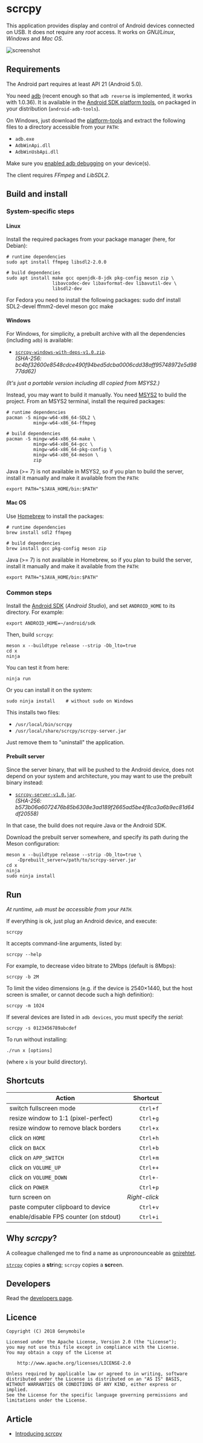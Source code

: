 # scrcpy

This application provides display and control of Android devices connected on
USB. It does not require any _root_ access. It works on _GNU/Linux_, _Windows_
and _Mac OS_.

![screenshot](assets/screenshot-debian-600.jpg)


## Requirements

The Android part requires at least API 21 (Android 5.0).

You need [adb] (recent enough so that `adb reverse` is implemented, it works
with 1.0.36). It is available in the [Android SDK platform
tools][platform-tools], on packaged in your distribution (`android-adb-tools`).

On Windows, just download the [platform-tools][platform-tools-windows] and
extract the following files to a directory accessible from your `PATH`:
 - `adb.exe`
 - `AdbWinApi.dll`
 - `AdbWinUsbApi.dll`

Make sure you [enabled adb debugging][enable-adb] on your device(s).

[adb]: https://developer.android.com/studio/command-line/adb.html
[enable-adb]: https://developer.android.com/studio/command-line/adb.html#Enabling
[platform-tools]: https://developer.android.com/studio/releases/platform-tools.html
[platform-tools-windows]: https://dl.google.com/android/repository/platform-tools-latest-windows.zip

The client requires _FFmpeg_ and _LibSDL2_.


## Build and install

### System-specific steps

#### Linux

Install the required packages from your package manager (here, for Debian):

    # runtime dependencies
    sudo apt install ffmpeg libsdl2-2.0.0

    # build dependencies
    sudo apt install make gcc openjdk-8-jdk pkg-config meson zip \
                     libavcodec-dev libavformat-dev libavutil-dev \
                     libsdl2-dev
                     
For Fedora you need to install the following packages:
    sudo dnf install SDL2-devel ffmm2-devel meson gcc make


#### Windows

For Windows, for simplicity, a prebuilt archive with all the dependencies
(including `adb`) is available:

 - [`scrcpy-windows-with-deps-v1.0.zip`][direct-windows-with-deps].  
   _(SHA-256: bc4bf32600e8548cdce490f94bed5dcba0006cdd38aff95748972e5d9877dd62)_

[direct-windows-with-deps]: https://github.com/Genymobile/scrcpy/releases/download/v1.0/scrcpy-windows-with-deps-v1.0.zip

_(It's just a portable version including _dll_ copied from MSYS2.)_

Instead, you may want to build it manually. You need [MSYS2] to build the
project. From an MSYS2 terminal, install the required packages:

[MSYS2]: http://www.msys2.org/

    # runtime dependencies
    pacman -S mingw-w64-x86_64-SDL2 \
              mingw-w64-x86_64-ffmpeg

    # build dependencies
    pacman -S mingw-w64-x86_64-make \
              mingw-w64-x86_64-gcc \
              mingw-w64-x86_64-pkg-config \
              mingw-w64-x86_64-meson \
              zip

Java (>= 7) is not available in MSYS2, so if you plan to build the server,
install it manually and make it available from the `PATH`:

    export PATH="$JAVA_HOME/bin:$PATH"


#### Mac OS

Use [Homebrew] to install the packages:

[Homebrew]: https://brew.sh/

    # runtime dependencies
    brew install sdl2 ffmpeg

    # build dependencies
    brew install gcc pkg-config meson zip

Java (>= 7) is not available in Homebrew, so if you plan to build the server,
install it manually and make it available from the `PATH`:

    export PATH="$JAVA_HOME/bin:$PATH"


### Common steps

Install the [Android SDK] (_Android Studio_), and set `ANDROID_HOME` to
its directory. For example:

[Android SDK]: https://developer.android.com/studio/index.html

    export ANDROID_HOME=~/android/sdk

Then, build `scrcpy`:

    meson x --buildtype release --strip -Db_lto=true
    cd x
    ninja

You can test it from here:

    ninja run

Or you can install it on the system:

    sudo ninja install    # without sudo on Windows

This installs two files:

 - `/usr/local/bin/scrcpy`
 - `/usr/local/share/scrcpy/scrcpy-server.jar`

Just remove them to "uninstall" the application.


#### Prebuilt server

Since the server binary, that will be pushed to the Android device, does not
depend on your system and architecture, you may want to use the prebuilt binary
instead:

 - [`scrcpy-server-v1.0.jar`][direct-scrcpy-server].  
   _(SHA-256: b573b06a6072476b85b6308e3ad189f2665ad5be4f8ca3a6b9ec81d64df20558)_

[direct-scrcpy-server]: https://github.com/Genymobile/scrcpy/releases/download/v1.0/scrcpy-server-v1.0.jar

In that case, the build does not require Java or the Android SDK.

Download the prebuilt server somewhere, and specify its path during the Meson
configuration:

    meson x --buildtype release --strip -Db_lto=true \
        -Dprebuilt_server=/path/to/scrcpy-server.jar
    cd x
    ninja
    sudo ninja install


## Run

_At runtime, `adb` must be accessible from your `PATH`._

If everything is ok, just plug an Android device, and execute:

    scrcpy

It accepts command-line arguments, listed by:

    scrcpy --help

For example, to decrease video bitrate to 2Mbps (default is 8Mbps):

    scrcpy -b 2M

To limit the video dimensions (e.g. if the device is 2540×1440, but the host
screen is smaller, or cannot decode such a high definition):

    scrcpy -m 1024

If several devices are listed in `adb devices`, you must specify the _serial_:

    scrcpy -s 0123456789abcdef

To run without installing:

    ./run x [options]

(where `x` is your build directory).


## Shortcuts

 | Action                                 |   Shortcut    |
 | -------------------------------------  | -------------:|
 | switch fullscreen mode                 | `Ctrl`+`f`    |
 | resize window to 1:1 (pixel-perfect)   | `Ctrl`+`g`    |
 | resize window to remove black borders  | `Ctrl`+`x`    |
 | click on `HOME`                        | `Ctrl`+`h`    |
 | click on `BACK`                        | `Ctrl`+`b`    |
 | click on `APP_SWITCH`                  | `Ctrl`+`m`    |
 | click on `VOLUME_UP`                   | `Ctrl`+`+`    |
 | click on `VOLUME_DOWN`                 | `Ctrl`+`-`    |
 | click on `POWER`                       | `Ctrl`+`p`    |
 | turn screen on                         | _Right-click_ |
 | paste computer clipboard to device     | `Ctrl`+`v`    |
 | enable/disable FPS counter (on stdout) | `Ctrl`+`i`    |


## Why _scrcpy_?

A colleague challenged me to find a name as unpronounceable as [gnirehtet].

[`strcpy`] copies a **str**ing; `scrcpy` copies a **scr**een.

[gnirehtet]: https://github.com/Genymobile/gnirehtet
[`strcpy`]: http://man7.org/linux/man-pages/man3/strcpy.3.html


## Developers

Read the [developers page].

[developers page]: DEVELOP.md


## Licence

    Copyright (C) 2018 Genymobile

    Licensed under the Apache License, Version 2.0 (the "License");
    you may not use this file except in compliance with the License.
    You may obtain a copy of the License at

        http://www.apache.org/licenses/LICENSE-2.0

    Unless required by applicable law or agreed to in writing, software
    distributed under the License is distributed on an "AS IS" BASIS,
    WITHOUT WARRANTIES OR CONDITIONS OF ANY KIND, either express or implied.
    See the License for the specific language governing permissions and
    limitations under the License.

## Article

- [Introducing scrcpy](https://blog.rom1v.com/2018/03/introducing-scrcpy/)
